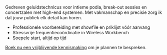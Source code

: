 Gedreven geluidstechnicus voor intieme podia, break-out sessies en concertzalen met high-end systemen. Met vakmanschap en precisie zorg ik dat jouw publiek elk detail kan horen.

* Professionele voorbereiding met showfile en priklijst vóór aanvang
* Stressvrije frequentiecoördinatie in Wireless Workbench
* Soepele start, altijd op tijd

[Boek nu een vrijblijvende kennismaking](https://calendly.com/joost-spacebabies/30min) om je plannen te bespreken.